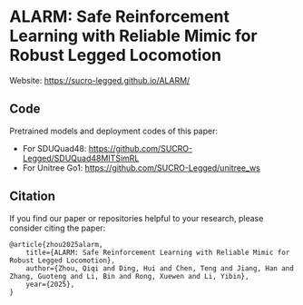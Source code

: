 # ALARM: Safe Reinforcement Learning with Reliable Mimic for Robust Legged Locomotion
Website: https://sucro-legged.github.io/ALARM/
## Code
Pretrained models and deployment codes of this paper:
- For SDUQuad48: https://github.com/SUCRO-Legged/SDUQuad48MITSimRL
- For Unitree Go1: https://github.com/SUCRO-Legged/unitree_ws

## Citation
If you find our paper or repositories helpful to your research, please consider citing the paper:
```
@article{zhou2025alarm,
    title={ALARM: Safe Reinforcement Learning with Reliable Mimic for Robust Legged Locomotion}, 
    author={Zhou, Qiqi and Ding, Hui and Chen, Teng and Jiang, Han and Zhang, Guoteng and Li, Bin and Rong, Xuewen and Li, Yibin},
    year={2025},
}
```